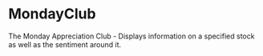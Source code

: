 # MondayClub
The Monday Appreciation Club - Displays information on a specified stock as well as the sentiment around it.
